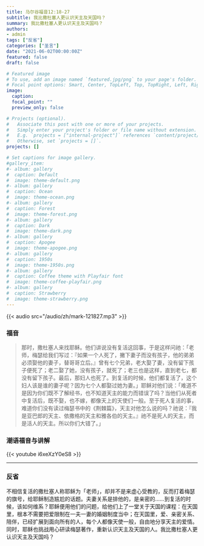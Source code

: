 ```yaml
---
title: 马尔谷福音12:18-27
subtitle: 我比撒杜塞人更认识天主及天国吗？
summary: 我比撒杜塞人更认识天主及天国吗？
authors:
- admin
tags: ["反省"]
categories: ["圣言"]
date: "2021-06-02T00:00:00Z"
featured: false
draft: false

# Featured image
# To use, add an image named `featured.jpg/png` to your page's folder.
# Focal point options: Smart, Center, TopLeft, Top, TopRight, Left, Right, BottomLeft, Bottom, BottomRight
image:
  caption:
  focal_point: ""
  preview_only: false

# Projects (optional).
#   Associate this post with one or more of your projects.
#   Simply enter your project's folder or file name without extension.
#   E.g. `projects = ["internal-project"]` references `content/project/deep-learning/index.md`.
#   Otherwise, set `projects = []`.
projects: []

# Set captions for image gallery.
#gallery_item:
#- album: gallery
#  caption: Default
#  image: theme-default.png
#- album: gallery
#  caption: Ocean
#  image: theme-ocean.png
#- album: gallery
#  caption: Forest
#  image: theme-forest.png
#- album: gallery
#  caption: Dark
#  image: theme-dark.png
#- album: gallery
#  caption: Apogee
#  image: theme-apogee.png
#- album: gallery
#  caption: 1950s
#  image: theme-1950s.png
#- album: gallery
#  caption: Coffee theme with Playfair font
#  image: theme-coffee-playfair.png
#- album: gallery
#  caption: Strawberry
#  image: theme-strawberry.png
---
```


{{< audio src="/audio/zh/mark-121827.mp3" >}}

### 福音
> 那时，撒杜塞人来找耶稣。他们讲说没有复活这回事，于是这样问祂：「老师，梅瑟给我们写过：『如果一个人死了，撇下妻子而没有孩子，他的弟弟必须娶他的妻子，替哥哥立后。』曾有七个兄弟，老大娶了妻，没有留下孩子便死了；老二娶了她，没有孩子，就死了；老三也是这样，直到老七，都没有留下孩子。最后，那妇人也死了。到复活的时候，他们都复活了，这个妇人该是谁的妻子呢？因为七个人都娶过她为妻。」耶稣对他们说：「难道不是因为你们既不了解经书，也不知道天主的能力而错误了吗？当他们从死者中复活后，既不娶，也不嫁，都像天上的天使们一般。至于死人复活的事，难道你们没有读过梅瑟书中的《荆棘篇》，天主对他怎么说的吗？祂说：『我是亚巴郎的天主、依撒格的天主和雅各伯的天主。』祂不是死人的天主，而是活人的天主。所以你们大错了。」

### 潮语福音与讲解
{{< youtube i6xeXzY0eS8 >}}

---
### 反省
不相信复活的撒杜塞人称耶稣为「老师」，却并不是来虚心受教的，反而打着梅瑟的旗号，给耶稣制造尴尬的话题。夫妻关系是排他的，是亲密的……到复活的时候，该如何维系？耶稣便用他们的问题，给他们上了一堂关于天国的课程：在天国里，根本不需要把爱限制在一夫一妻的婚姻制度当中；在天国里，爱、亲密关系、陪伴，已经扩展到面向所有的人，每个人都像天使一般，自由地分享天主的爱情。同时，耶稣也挑战用心研读梅瑟著作，重新认识天主及天国的人。我比撒杜塞人更认识天主及天国吗？
